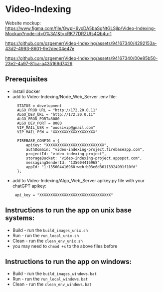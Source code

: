 # Video-Indexing

Website mockup: https://www.figma.com/file/GwpH6vcDA5baSgNtGLSjIp/Video-Indexing-Mockup?node-id=0%3A1&t=cRK77DRZUfs4Qb4u-1 

https://github.com/ozgemer/Video-Indexing/assets/94167340/4292153a-43d2-4993-8601-9e2dec04e47e

https://github.com/ozgemer/Video-Indexing/assets/94167340/00e85b50-23e2-4a97-81ca-a435169d7429

## Prerequisites
* install docker
* add to Video-Indexing/Node_Web_Server .env file:
  ```
    STATUS = development
    ALGO_PROD_URL = "http://172.20.0.11"
    ALGO_DEV_URL = "http://172.20.0.11"
    ALGO_PROD_PORT=8080
    ALGO_DEV_PORT = 8080
    VIP_MAIL_USR = "ooosivip@gmail.com"
    VIP_MAIL_PSW = "XXXXXXXXXXXXXXXXXXX"
    
    FIREBASE_CONFIG = {
        apiKey: "XXXXXXXXXXXXXXXXXXXXXXXXXX",
        authDomain: "video-indexing-project.firebaseapp.com",
        projectId: "video-indexing-project",
        storageBucket: "video-indexing-project.appspot.com",
        messagingSenderId: "135604416968",
        appId: "1:135604416968:web:b03e6d36113324991f10fd"
    };
  ```
* add to Video-Indexing/Algo_Web_Server apikey.py file with your chatGPT apikey:
  ```
   api_key = "XXXXXXXXXXXXXXXXXXXXXXXXXXXXXXXX"
  ```

## Instructions to run the app on unix base systems:
* Build - run the `build_images_unix.sh`
* Run - run the `run_local_unix.sh`
* Clean - run the `clean_env_unix.sh`
* you may need to `chmod +x` to the above files before

## Instructions to run the app on windows:
* Build - run the `build_images_windows.bat`
* Run - run the `run_local_windows.bat`
* Clean - run the `clean_env_windows.bat`
